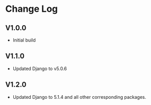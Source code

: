 # Change Log

## V1.0.0

- Initial build

## V1.1.0

- Updated Django to v5.0.6

## V1.2.0

- Updated Django to 5.1.4 and all other corresponding packages.
